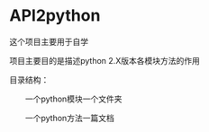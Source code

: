 # API2python

这个项目主要用于自学

项目主要目的是描述python 2.X版本各模块方法的作用

目录结构：

&emsp;&emsp;一个python模块一个文件夹

&emsp;&emsp;一个python方法一篇文档
  